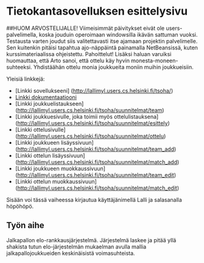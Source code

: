 # Tietokantasovelluksen esittelysivu

##HUOM ARVOSTELIJALLE! Viimeisimmät päivitykset eivät ole users-palvelimella, koska jouduin operoimaan windowsilla ikävän sattuman vuoksi. Testausta varten joudut siis valitettavasti itse ajamaan projektin palvelimelle. Sen kuitenkin pitäisi tapahtua ajo-näppäintä painamalla NetBeansissä, kuten kurssimateriaalissa ohjeistettu. Pahoittelut! Lisäksi haluan varuiksi huomauttaa, että Arto sanoi, että ottelu käy hyvin monesta-moneen-suhteeksi. Yhdistäähän ottelu monia joukkueita moniin muihin joukkueisiin.

Yleisiä linkkejä:

* [Linkki sovellukseeni] (http://lallimyl.users.cs.helsinki.fi/tsoha/)
* [Linkki dokumentaatiooni](https://github.com/Harrihauki/Tsoha-Bootstrap/blob/master/doc/Dokumentaatio.pdf)
* [Linkki joukkuelistaukseen] (http://lallimyl.users.cs.helsinki.fi/tsoha/suunnitelmat/team)
* [Linkki joukkuesivulle, joka toimii myös ottelulistauksena] (http://lallimyl.users.cs.helsinki.fi/tsoha/suunnitelmat/esittely)
* [Linkki ottelusivulle] (http://lallimyl.users.cs.helsinki.fi/tsoha/suunnitelmat/ottelu)
* [Linkki joukkueen lisäyssivuun] (http://lallimyl.users.cs.helsinki.fi/tsoha/suunnitelmat/team_add)
* [Linkki ottelun lisäyssivuun] (http://lallimyl.users.cs.helsinki.fi/tsoha/suunnitelmat/match_add)
* [Linkki joukkueen muokkaussivuun] (http://lallimyl.users.cs.helsinki.fi/tsoha/suunnitelmat/team_edit)
* [Linkki ottelun muokkaussivuun] (http://lallimyl.users.cs.helsinki.fi/tsoha/suunnitelmat/match_edit)

Sisään voi tässä vaiheessa kirjautua käyttäjänimellä Lalli ja salasanalla höpöhöpö.

## Työn aihe

Jalkapallon elo-rankkausjärjestelmä. Järjestelmä laskee ja pitää yllä shakista tutun elo-järjestelmän mukaelman avulla mallia jalkapallojoukkueiden keskinäisistä voimasuhteista.
